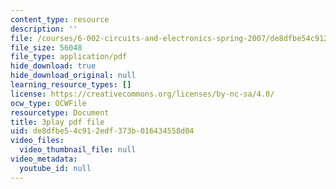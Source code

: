 ```yaml
---
content_type: resource
description: ''
file: /courses/6-002-circuits-and-electronics-spring-2007/de8dfbe54c912edf373b016434558d04_COdQmA9g9S8.pdf
file_size: 56048
file_type: application/pdf
hide_download: true
hide_download_original: null
learning_resource_types: []
license: https://creativecommons.org/licenses/by-nc-sa/4.0/
ocw_type: OCWFile
resourcetype: Document
title: 3play pdf file
uid: de8dfbe5-4c91-2edf-373b-016434558d04
video_files:
  video_thumbnail_file: null
video_metadata:
  youtube_id: null
---
```


